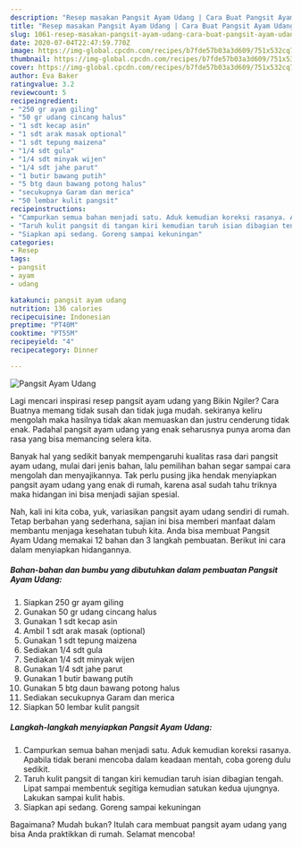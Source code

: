 ```yaml
---
description: "Resep masakan Pangsit Ayam Udang | Cara Buat Pangsit Ayam Udang Yang Bisa Manjain Lidah"
title: "Resep masakan Pangsit Ayam Udang | Cara Buat Pangsit Ayam Udang Yang Bisa Manjain Lidah"
slug: 1061-resep-masakan-pangsit-ayam-udang-cara-buat-pangsit-ayam-udang-yang-bisa-manjain-lidah
date: 2020-07-04T22:47:59.770Z
image: https://img-global.cpcdn.com/recipes/b7fde57b03a3d609/751x532cq70/pangsit-ayam-udang-foto-resep-utama.jpg
thumbnail: https://img-global.cpcdn.com/recipes/b7fde57b03a3d609/751x532cq70/pangsit-ayam-udang-foto-resep-utama.jpg
cover: https://img-global.cpcdn.com/recipes/b7fde57b03a3d609/751x532cq70/pangsit-ayam-udang-foto-resep-utama.jpg
author: Eva Baker
ratingvalue: 3.2
reviewcount: 5
recipeingredient:
- "250 gr ayam giling"
- "50 gr udang cincang halus"
- "1 sdt kecap asin"
- "1 sdt arak masak optional"
- "1 sdt tepung maizena"
- "1/4 sdt gula"
- "1/4 sdt minyak wijen"
- "1/4 sdt jahe parut"
- "1 butir bawang putih"
- "5 btg daun bawang potong halus"
- "secukupnya Garam dan merica"
- "50 lembar kulit pangsit"
recipeinstructions:
- "Campurkan semua bahan menjadi satu. Aduk kemudian koreksi rasanya. Apabila tidak berani mencoba dalam keadaan mentah, coba goreng dulu sedikit."
- "Taruh kulit pangsit di tangan kiri kemudian taruh isian dibagian tengah. Lipat sampai membentuk segitiga kemudian satukan kedua ujungnya. Lakukan sampai kulit habis."
- "Siapkan api sedang. Goreng sampai kekuningan"
categories:
- Resep
tags:
- pangsit
- ayam
- udang

katakunci: pangsit ayam udang 
nutrition: 136 calories
recipecuisine: Indonesian
preptime: "PT40M"
cooktime: "PT55M"
recipeyield: "4"
recipecategory: Dinner

---
```



![Pangsit Ayam Udang](https://img-global.cpcdn.com/recipes/b7fde57b03a3d609/751x532cq70/pangsit-ayam-udang-foto-resep-utama.jpg)

Lagi mencari inspirasi resep pangsit ayam udang yang Bikin Ngiler? Cara Buatnya memang tidak susah dan tidak juga mudah. sekiranya keliru mengolah maka hasilnya tidak akan memuaskan dan justru cenderung tidak enak. Padahal pangsit ayam udang yang enak seharusnya punya aroma dan rasa yang bisa memancing selera kita.



Banyak hal yang sedikit banyak mempengaruhi kualitas rasa dari pangsit ayam udang, mulai dari jenis bahan, lalu pemilihan bahan segar sampai cara mengolah dan menyajikannya. Tak perlu pusing jika hendak menyiapkan pangsit ayam udang yang enak di rumah, karena asal sudah tahu triknya maka hidangan ini bisa menjadi sajian spesial.


Nah, kali ini kita coba, yuk, variasikan pangsit ayam udang sendiri di rumah. Tetap berbahan yang sederhana, sajian ini bisa memberi manfaat dalam membantu menjaga kesehatan tubuh kita. Anda bisa membuat Pangsit Ayam Udang memakai 12 bahan dan 3 langkah pembuatan. Berikut ini cara dalam menyiapkan hidangannya.

<!--inarticleads1-->

##### Bahan-bahan dan bumbu yang dibutuhkan dalam pembuatan Pangsit Ayam Udang:

1. Siapkan 250 gr ayam giling
1. Gunakan 50 gr udang cincang halus
1. Gunakan 1 sdt kecap asin
1. Ambil 1 sdt arak masak (optional)
1. Gunakan 1 sdt tepung maizena
1. Sediakan 1/4 sdt gula
1. Sediakan 1/4 sdt minyak wijen
1. Gunakan 1/4 sdt jahe parut
1. Gunakan 1 butir bawang putih
1. Gunakan 5 btg daun bawang potong halus
1. Sediakan secukupnya Garam dan merica
1. Siapkan 50 lembar kulit pangsit




<!--inarticleads2-->

##### Langkah-langkah menyiapkan Pangsit Ayam Udang:

1. Campurkan semua bahan menjadi satu. Aduk kemudian koreksi rasanya. Apabila tidak berani mencoba dalam keadaan mentah, coba goreng dulu sedikit.
1. Taruh kulit pangsit di tangan kiri kemudian taruh isian dibagian tengah. Lipat sampai membentuk segitiga kemudian satukan kedua ujungnya. Lakukan sampai kulit habis.
1. Siapkan api sedang. Goreng sampai kekuningan




Bagaimana? Mudah bukan? Itulah cara membuat pangsit ayam udang yang bisa Anda praktikkan di rumah. Selamat mencoba!
